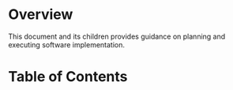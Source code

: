 # Overview
This document and its children provides guidance on planning and executing software implementation.

# Table of Contents
